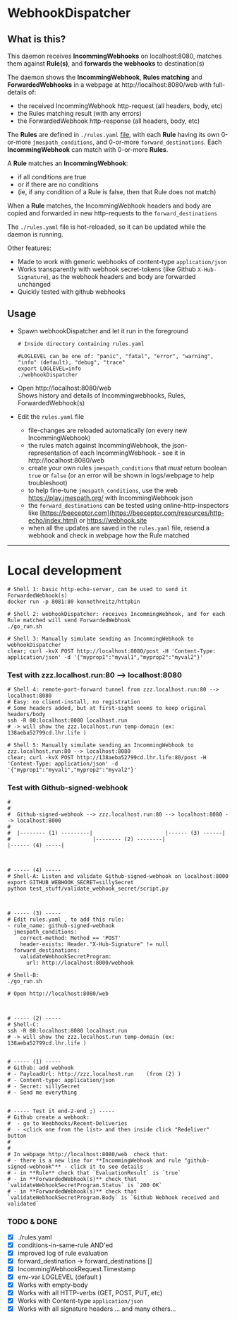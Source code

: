 # WebhookDispatcher

## What is this?

This daemon receives **IncommingWebhooks** on localhost:8080, matches them against **Rule(s)**, and **forwards the webhooks** to destination(s)


The daemon shows the **IncommingWebhook**, **Rules matching** and **ForwardedWebhooks** in a webpage at http://localhost:8080/web with full-details of:
- the received IncommingWebhook http-request (all headers, body, etc)
- the Rules matching result (with any errors)
- the ForwardedWebhook http-response (all headers, body, etc) 


The **Rules** are defined in `./rules.yaml` [file](./rules.yaml), with each **Rule** having its own 0-or-more `jmespath_conditions`, and 0-or-more `forward_destinations`. Each **IncommingWebhook** can match with 0-or-more **Rules**.

A **Rule** matches an **IncommingWebhook**: 
- if all conditions are true
- or if there are no conditions 
- (ie, if any condition of a Rule is false, then that Rule does not match)

When a **Rule** matches, the IncommingWebhook headers and body are copied and forwarded in new http-requests to the `forward_destinations`

The `./rules.yaml` file is hot-reloaded, so it can be updated while the daemon is running.



Other features:
- Made to work with generic webhooks of content-type `application/json`
- Works transparently with webhook secret-tokens (like Github `X-Hub-Signature`), as the webhook headers and body are forwarded unchanged
- Quickly tested with github webhooks


## Usage

- Spawn webhookDispatcher and let it run in the foreground
  ```
  # Inside directory containing rules.yaml

  #LOGLEVEL can be one of: "panic", "fatal", "error", "warning", "info" (default), "debug", "trace"
  export LOGLEVEL=info
  ./webhookDispatcher
  ```

- Open http://localhost:8080/web  
  Shows history and details of Incommingwebhooks, Rules, ForwardedWebhook(s)


- Edit the `rules.yaml` file
  - file-changes are reloaded automatically (on every new IncommingWebhook)
  - the rules match against IncommingWebhook, the json-representation of each IncommingWebhook - see it in http://localhost:8080/web 
  - create your own rules `jmespath_conditions` that *must* return boolean `true` or `false` (or an error will be shown in logs/webpage to help troubleshoot) 
  - to help fine-tune `jmespath_conditions`, use the web https://play.jmespath.org/ with IncommingWebhook json
  - the `forward_destinations` can be tested using online-http-inspectors like [https://beeceptor.com](https://beeceptor.com/resources/http-echo/index.html) or https://webhook.site
  - when all the updates are saved in the `rules.yaml` file, resend a webhook and check in webpage how the Rule matched


_______


# Local development

```
# Shell 1: basic http-echo-server, can be used to send it ForwardedWebhook(s) 
docker run -p 8081:80 kennethreitz/httpbin

# Shell 2: webhookDispatcher: receives IncommingWebhook, and for each Rule matched will send ForwardedWebhook
./go_run.sh

# Shell 3: Manually simulate sending an IncommingWebhook to webhookDispatcher
clear; curl -kvX POST http://localhost:8080/post -H 'Content-Type: application/json' -d '{"myprop1":"myval1","myprop2":"myval2"}'
```

### Test with zzz.localhost.run:80 --> localhost:8080

```
# Shell 4: remote-port-forward tunnel from zzz.localhost.run:80 --> localhost:8080
# Easy: no client-install, no registration
# Some headers added, but at first-sight seems to keep original headers/body
ssh -R 80:localhost:8080 localhost.run
# -> will show the zzz.localhost.run temp-domain (ex: 138aeba52799cd.lhr.life )

# Shell 5: Manually simulate sending an IncommingWebhook to zzz.localhost.run:80 --> localhost:8080 
clear; curl -kvX POST http://138aeba52799cd.lhr.life:80/post -H 'Content-Type: application/json' -d '{"myprop1":"myval1","myprop2":"myval2"}'
```

### Test with Github-signed-webhook

```
#
#
#  Github-signed-webhook --> zzz.localhost.run:80 --> localhost:8080 --> localhost:8000
#  
#  |-------- (1) ---------|                       |------ (3) ------|
#                          |-------- (2) --------|                   |------ (4) -----|



# ----- (4) -----
# Shell-A: Listen and validate Github-signed-webhook on localhost:8000 
export GITHUB_WEBHOOK_SECRET=sillySecret
python test_stuff/validate_webhook_secret/script.py



# ----- (3) -----
# Edit rules.yaml , to add this rule:
- rule_name: github-signed-webhook
  jmespath_conditions:
    correct-method: Method == 'POST'
    header-exists: Header."X-Hub-Signature" != null
  forward_destinations:
    validateWebhookSecretProgram:
      url: http://localhost:8000/webhook

# Shell-B:
./go_run.sh

# Open http://localhost:8080/web



# ----- (2) -----
# Shell-C: 
ssh -R 80:localhost:8080 localhost.run
# -> will show the zzz.localhost.run temp-domain (ex: 138aeba52799cd.lhr.life )


# ----- (1) -----
# Github: add webhook
# - PayloadUrl: http://zzz.localhost.run    (from (2) )
# - Content-type: application/json
# - Secret: sillySecret  
# - Send me everything


# ----- Test it end-2-end ;) -----
# Github create a webhook: 
#  - go to Weebhooks/Recent-Deliveries
#  - <click one from the list> and then inside click "Redeliver" button
#  
#
# In webpage http://localhost:8080/web  check that:
# - there is a new line for **IncommingWebhook and rule "github-signed-webhook"** - click it to see details
# - in **Rule** check that `EvaluationResult` is `true`
# - in **ForwardedWebhook(s)** check that `validateWebhookSecretProgram.Status` is `200 OK`
# - in **ForwardedWebhook(s)** check that `validateWebhookSecretProgram.Body` is `Github Webhook received and validated`

```






### TODO & DONE

- [x] ./rules.yaml
- [x] conditions-in-same-rule AND'ed
- [x] improved log of rule evaluation
- [x] forward_destination -> forward_destinations []
- [x] IncommingWebhookRequest.Timestamp
- [x] env-var LOGLEVEL (default )
- [x] Works with empty-body
- [x] Works with all HTTP-verbs (GET, POST, PUT, etc)
- [x] Works with Content-type `application/json` 
- [x] Works with all signature headers
... and many others...

